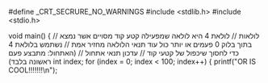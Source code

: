 #define _CRT_SECRURE_NO_WARNINGS
#include <stdlib.h>
#include <stdio.h>

void main()
{
//                                          לולאות
// לולאת 4 היא לולאה שמפעילה קטע קוד מסויים אשר נמצא בתוך בלוק 0 פעמים או יותר כול עוד תנאי הלולאה מחזיר אמת
// נשתמש בלולאת 4 כדי לחסוך שיכפול של קטעי קוד 
//        עדכון            תנאי          אתחול
// (האתחול: מתבצע פעם ראשונה בלבד)
    int index;
    for (index = 0; index < 100; index++)
   {
        printf("OR IS COOL!!!!!!!\n");
